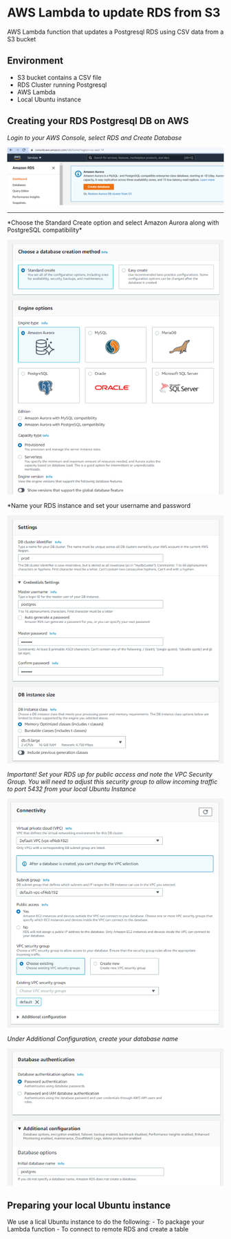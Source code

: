 # AWS Lambda to update RDS from S3 
AWS Lambda function that updates a Postgresql RDS using CSV data from a S3 bucket

## Environment

- S3 bucket contains a CSV file
- RDS Cluster running Postgresql
- AWS Lambda
- Local Ubuntu instance

## Creating your RDS Postgresql DB on AWS

*Login to your AWS Console, select RDS and Create Database*

![](one.PNG)

<hr>
*Choose the Standard Create option and select Amazon Aurora along with PostgreSQL compatibility*

![](two.PNG)

*Name your RDS instance and set your username and password

![](three.PNG)

*Important! Set your RDS up for public access and note the VPC Security Group. You will need to adjust this security group to allow incoming traffic to port 5432 from your local Ubuntu Instance*

![](four.PNG)

*Under Additional Configuration, create your database name*

![](five.PNG)


## Preparing your local Ubuntu instance

We use a lical Ubuntu instance to do the following:
    - To package your Lambda function
    - To connect to remote RDS and create a table

### 
